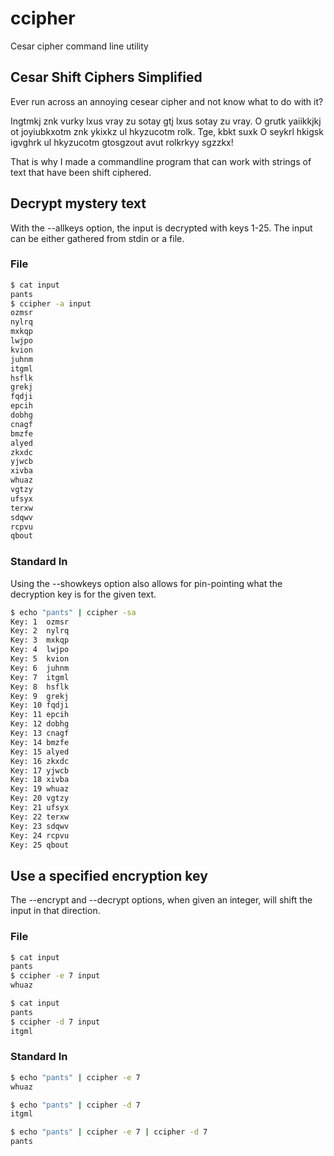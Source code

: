 # ccipher
Cesar cipher command line utility

## Cesar Shift Ciphers Simplified

Ever run across an annoying cesear cipher and not know what to do with it?

Ingtmkj znk vurky lxus vray zu sotay gtj lxus sotay zu vray. O grutk yaiikkjkj ot joyiubkxotm znk ykixkz ul hkyzucotm rolk. Tge, kbkt suxk O seykrl hkigsk igvghrk ul hkyzucotm gtosgzout avut rolkrkyy sgzzkx!

That is why I made a commandline program that can work with strings of text that have been shift ciphered.

## Decrypt mystery text
With the --allkeys option, the input is decrypted with keys 1-25. The input can be either gathered from stdin or a file.

### File
```bash
$ cat input
pants
$ ccipher -a input
ozmsr
nylrq
mxkqp
lwjpo
kvion
juhnm
itgml
hsflk
grekj
fqdji
epcih
dobhg
cnagf
bmzfe
alyed
zkxdc
yjwcb
xivba
whuaz
vgtzy
ufsyx
terxw
sdqwv
rcpvu
qbout
```

### Standard In
Using the --showkeys option also allows for pin-pointing what the decryption key is for the given text.

```bash
$ echo "pants" | ccipher -sa
Key: 1	ozmsr
Key: 2	nylrq
Key: 3	mxkqp
Key: 4	lwjpo
Key: 5	kvion
Key: 6	juhnm
Key: 7	itgml
Key: 8	hsflk
Key: 9	grekj
Key: 10	fqdji
Key: 11	epcih
Key: 12	dobhg
Key: 13	cnagf
Key: 14	bmzfe
Key: 15	alyed
Key: 16	zkxdc
Key: 17	yjwcb
Key: 18	xivba
Key: 19	whuaz
Key: 20	vgtzy
Key: 21	ufsyx
Key: 22	terxw
Key: 23	sdqwv
Key: 24	rcpvu
Key: 25	qbout
```

## Use a specified encryption key
The --encrypt and --decrypt options, when given an integer, will shift the input in that direction.

### File
```bash
$ cat input
pants
$ ccipher -e 7 input
whuaz
```
``` bash 
$ cat input
pants
$ ccipher -d 7 input
itgml
```

### Standard In
```bash
$ echo "pants" | ccipher -e 7
whuaz
```
```bash
$ echo "pants" | ccipher -d 7
itgml
```
```bash
$ echo "pants" | ccipher -e 7 | ccipher -d 7
pants
```


